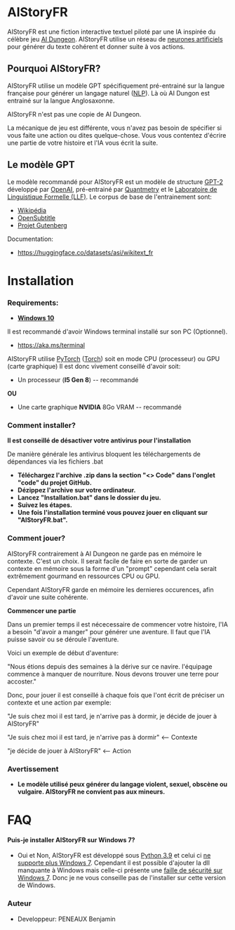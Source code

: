 # AIStoryFR

AIStoryFR est une fiction interactive textuel piloté par une IA
inspirée du célèbre jeu [AI Dungeon](https://play.aidungeon.io/main/home).
AIStoryFR utilise un réseau de [neurones artificiels](https://en.wikipedia.org/wiki/Artificial_neural_network) pour générer du texte cohérent et donner suite à vos actions.

## Pourquoi AIStoryFR?

AIStoryFR utilise un modèle GPT spécifiquement pré-entrainé sur la langue française pour générer un langage naturel ([NLP](https://en.wikipedia.org/wiki/Artificial_neural_network)).
Là où AI Dungon est entrainé sur la langue Anglosaxonne.

AIStoryFR n'est pas une copie de AI Dungeon.

La mécanique de jeu est différente, vous n'avez pas besoin de spécifier si vous faite une action ou dites
quelque-chose.
Vous vous contentez d'écrire une partie de votre histoire et l'IA vous écrit la suite.

## Le modèle GPT

Le modèle recommandé pour AIStoryFR est un modèle de structure [GPT-2](https://openai.com/blog/better-language-models/) développé par [OpenAI](https://openai.com/blog/better-language-models/), pré-entrainé par [Quantmetry](https://www.quantmetry.com/) et le [Laboratoire de Linguistique Formelle (LLF)](http://www.llf.cnrs.fr/). 
Le corpus de base de l'entrainement sont: 

* [Wikipédia](https://fr.wikipedia.org/wiki/Wikip%C3%A9dia:Accueil_principal)
* [OpenSubtitle](https://www.opensubtitles.org/)
* [Projet Gutenberg](https://www.gutenberg.org/browse/languages/fr) 

Documentation:
* https://huggingface.co/datasets/asi/wikitext_fr

# Installation

### Requirements: ###

* **[Windows 10](https://www.microsoft.com/fr-fr/software-download/windows10)**

Il est recommandé d'avoir Windows terminal installé sur son PC (Optionnel).
* https://aka.ms/terminal

AIStoryFR utilise [PyTorch](https://pytorch.org/) ([Torch](http://torch.ch/)) soit en mode CPU (processeur) ou GPU (carte graphique)
Il est donc vivement conseillé d'avoir soit:

* Un processeur (**I5 Gen 8**) -- recommandé

**OU**

* Une carte graphique **NVIDIA** 8Go VRAM -- recommandé

### Comment installer? ###

**Il est conseillé de désactiver votre antivirus pour l'installation**

De manière générale les antivirus bloquent les téléchargements de dépendances via les fichiers .bat

* **Téléchargez l'archive .zip dans la section "<> Code" dans l'onglet "code" du projet GitHub.**
* **Dézippez l'archive sur votre ordinateur.**
* **Lancez "Installation.bat" dans le dossier du jeu.**
* **Suivez les étapes.**
* **Une fois l'installation terminé vous pouvez jouer en cliquant sur "AIStoryFR.bat".**

### Comment jouer? ###

AIStoryFR contrairement à AI Dungeon ne garde pas en mémoire le contexte. C'est un choix.
Il serait facile de faire en sorte de garder un contexte en mémoire sous la forme d'un "prompt" cependant
cela serait extrêmement gourmand en ressources CPU ou GPU.

Cependant AIStoryFR garde en mémoire les dernieres occurences, afin d'avoir une suite cohérente.

**Commencer une partie**

Dans un premier temps il est nécecessaire de commencer votre histoire, l'IA a besoin "d'avoir a manger" pour générer une aventure. Il faut que l'IA puisse savoir ou se déroule l'aventure. 

Voici un exemple de début d'aventure:

"Nous étions depuis des semaines à la dérive sur ce navire. l'équipage commence à manquer de nourriture. Nous devons trouver une terre pour accoster."

Donc, pour jouer il est conseillé à chaque fois que l'ont écrit de préciser un contexte et une action par exemple:

"Je suis chez moi il est tard, je n'arrive pas à dormir, je décide de jouer à AIStoryFR"

"Je suis chez moi il est tard, je n'arrive pas à dormir" <-- Contexte

"je décide de jouer à AIStoryFR" <-- Action

### Avertissement ###

* **Le modèle utilisé peux générer du langage violent, sexuel, obscène ou vulgaire.
AIStoryFR ne convient pas aux mineurs.**

# FAQ

#### Puis-je installer AIStoryFR sur Windows 7? ####

* Oui et Non, AIStoryFR est développé sous [Python 3.9](https://www.python.org/downloads/release/python-390/) et celui ci [ne supporte plus Windows 7](https://www.python.org/downloads/release/python-390/). Cependant il est possible d'ajouter la dll manquante à Windows mais celle-ci présente une [faille de sécurité sur Windows 7](https://vigilance.fr/vulnerability/Python-executing-DLL-code-via-Windows-7-api-ms-win-core-path-l1-1-0-dll-31456). Donc je ne vous conseille pas de l'installer sur cette version de Windows.

### Auteur ###

* Developpeur: PENEAUX Benjamin
